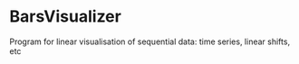 # BarsVisualizer
Program for linear visualisation of sequential data: time series, linear shifts, etc

